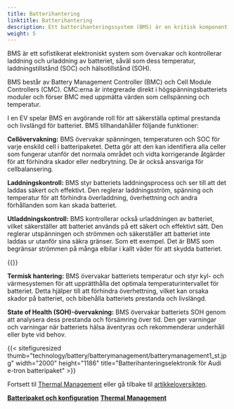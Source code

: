 ```yaml
---
title: Batterihantering
linktitle: Batterihantering
description: Ett batterihanteringssystem (BMS) är en kritisk komponent i ett elfordon (EV) som ansvarar för att hantera batteriets prestanda, hälsa och säkerhet.
weight: 5
---
```

<!-- markdownlint-disable MD033 -->
BMS är ett sofistikerat elektroniskt system som övervakar och kontrollerar laddning och urladdning av batteriet, såväl som dess temperatur, laddningstillstånd (SOC) och hälsotillstånd (SOH).

BMS består av Battery Management Controller (BMC) och Cell Module Controllers (CMC).
CMC:erna är integrerade direkt i högspänningsbatteriets moduler och förser BMC med uppmätta värden som cellspänning och temperatur.

I en EV spelar BMS en avgörande roll för att säkerställa optimal prestanda och livslängd för batteriet. BMS tillhandahåller följande funktioner:

**Cellövervakning:** BMS övervakar spänningen, temperaturen och SOC för varje enskild cell i batteripaketet. Detta gör att den kan identifiera alla celler som fungerar utanför det normala området och vidta korrigerande åtgärder för att förhindra skador eller nedbrytning. De är också ansvariga för cellbalansering.

**Laddningskontroll:** BMS styr batteriets laddningsprocess och ser till att det laddas säkert och effektivt. Den reglerar laddningsström, spänning och temperatur för att förhindra överladdning, överhettning och andra förhållanden som kan skada batteriet.

**Utladdningskontroll:** BMS kontrollerar också urladdningen av batteriet, vilket säkerställer att batteriet används på ett säkert och effektivt sätt. Den reglerar utspänningen och strömmen och säkerställer att batteriet inte laddas ur utanför sina säkra gränser. Som ett exempel. Det är BMS som begränsar strömmen på många elbilar i kallt väder för att skydda batteriet.

{{<evkxdisplayaddarticle />}}

**Termisk hantering:** BMS övervakar batteriets temperatur och styr kyl- och värmesystemen för att upprätthålla det optimala temperaturintervallet för batteriet. Detta hjälper till att förhindra överhettning, vilket kan orsaka skador på batteriet, och bibehålla batteriets prestanda och livslängd.

**State of Health (SOH)-övervakning:** BMS övervakar batteriets SOH genom att analysera dess prestanda och försämring över tid. Den ger varningar och varningar när batteriets hälsa äventyras och rekommenderar underhåll eller byte vid behov.

{{< sitefiguresized thumb="technology/battery/batterymanagement/batterymanagement1_st.jpg" width="2000" height="1186" title="Batterihanteringselektronik för Audi e-tron batteripaket" >}}

Fortsett til [Thermal Management](../thermalmanagement/) eller gå tilbake til [artikkeloversikten](../).

<div class="mt-3 mb-3">
    <a href="../batterypack/" class="text-decoration-none text-black"><strong><i class="bi-arrow-left"></i> Batteripaket och konfiguration</strong></a>
    <a href="../thermalmanagement/" class="text-decoration-none text-black float-end"><strong>Thermal Management <i class="bi-arrow-right"></i></strong></a>
</div>
